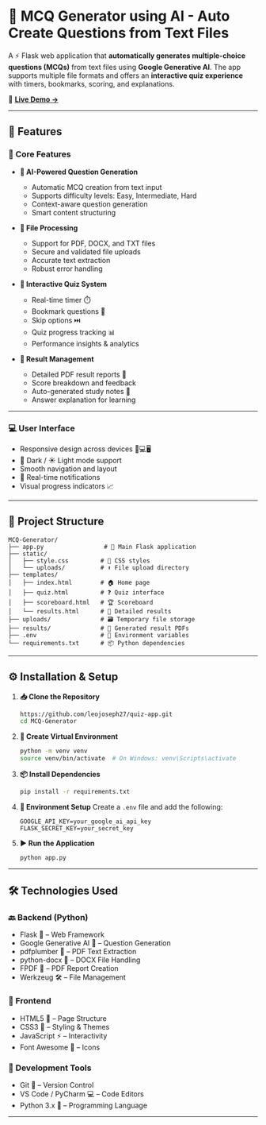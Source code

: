 # 🧠 MCQ Generator using AI - Auto Create Questions from Text Files

A ⚡ Flask web application that **automatically generates multiple-choice questions (MCQs)** from text files using **Google Generative AI**. The app supports multiple file formats and offers an **interactive quiz experience** with timers, bookmarks, scoring, and explanations.

🔗 **[Live Demo →](https://aiquizer.onrender.com/)**

---

## 🚀 Features

### 🎯 Core Features
- **🤖 AI-Powered Question Generation**
  - Automatic MCQ creation from text input
  - Supports difficulty levels: Easy, Intermediate, Hard
  - Context-aware question generation
  - Smart content structuring

- **📂 File Processing**
  - Support for PDF, DOCX, and TXT files
  - Secure and validated file uploads
  - Accurate text extraction
  - Robust error handling

- **📝 Interactive Quiz System**
  - Real-time timer ⏱️
  - Bookmark questions 🔖
  - Skip options ⏭️
  - Quiz progress tracking 📊
  - Performance insights & analytics

- **📑 Result Management**
  - Detailed PDF result reports 🧾
  - Score breakdown and feedback
  - Auto-generated study notes 🧠
  - Answer explanation for learning

---

### 💻 User Interface
- Responsive design across devices 📱💻🖥️
- 🌙 Dark / ☀️ Light mode support
- Smooth navigation and layout
- 🔔 Real-time notifications
- Visual progress indicators 📈

---

## 🧱 Project Structure

```
MCQ-Generator/
├── app.py                 # 🚀 Main Flask application
├── static/
│   ├── style.css         # 🎨 CSS styles
│   └── uploads/          # ⬆️ File upload directory
├── templates/
│   ├── index.html        # 🏠 Home page
│   ├── quiz.html         # ❓ Quiz interface
│   ├── scoreboard.html   # 🏆 Scoreboard
│   └── results.html      # 📄 Detailed results
├── uploads/              # 🗃️ Temporary file storage
├── results/              # 📁 Generated result PDFs
├── .env                  # 🔐 Environment variables
└── requirements.txt      # 📦 Python dependencies
```

---

## ⚙️ Installation & Setup

1. **📥 Clone the Repository**
   ```bash
   https://github.com/leojoseph27/quiz-app.git
   cd MCQ-Generator
   ```

2. **🐍 Create Virtual Environment**
   ```bash
   python -m venv venv
   source venv/bin/activate  # On Windows: venv\Scripts\activate
   ```

3. **📦 Install Dependencies**
   ```bash
   pip install -r requirements.txt
   ```

4. **🔧 Environment Setup**
   Create a `.env` file and add the following:
   ```
   GOOGLE_API_KEY=your_google_ai_api_key
   FLASK_SECRET_KEY=your_secret_key
   ```

5. **▶️ Run the Application**
   ```bash
   python app.py
   ```

---

## 🛠️ Technologies Used

### 🔙 Backend (Python)
- Flask 🐍 – Web Framework  
- Google Generative AI 🤖 – Question Generation  
- pdfplumber 📄 – PDF Text Extraction  
- python-docx 📃 – DOCX File Handling  
- FPDF 📑 – PDF Report Creation  
- Werkzeug 🛠️ – File Management

### 🎨 Frontend
- HTML5 📘 – Page Structure  
- CSS3 🎨 – Styling & Themes  
- JavaScript ⚡ – Interactivity  
- Font Awesome 🎯 – Icons

### 🧰 Development Tools
- Git 🔁 – Version Control  
- VS Code / PyCharm 💻 – Code Editors  
- Python 3.x 🐍 – Programming Language

---







